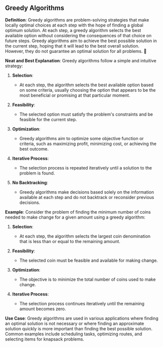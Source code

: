 ## Greedy Algorithms

**Definition**: Greedy algorithms are problem-solving strategies that make locally optimal choices at each step with the hope of finding a global optimum solution. At each step, a greedy algorithm selects the best available option without considering the consequences of that choice on future steps. Greedy algorithms aim to achieve the best possible solution in the current step, hoping that it will lead to the best overall solution. However, they do not guarantee an optimal solution for all problems. 🤔

**Neat and Best Explanation**:
Greedy algorithms follow a simple and intuitive strategy:

1. **Selection**:
   - At each step, the algorithm selects the best available option based on some criteria, usually choosing the option that appears to be the most beneficial or promising at that particular moment.
   
2. **Feasibility**:
   - The selected option must satisfy the problem's constraints and be feasible for the current step.

3. **Optimization**:
   - Greedy algorithms aim to optimize some objective function or criteria, such as maximizing profit, minimizing cost, or achieving the best outcome.

4. **Iterative Process**:
   - The selection process is repeated iteratively until a solution to the problem is found.

5. **No Backtracking**:
   - Greedy algorithms make decisions based solely on the information available at each step and do not backtrack or reconsider previous decisions.

**Example**:
Consider the problem of finding the minimum number of coins needed to make change for a given amount using a greedy algorithm:

1. **Selection**:
   - At each step, the algorithm selects the largest coin denomination that is less than or equal to the remaining amount.
   
2. **Feasibility**:
   - The selected coin must be feasible and available for making change.
   
3. **Optimization**:
   - The objective is to minimize the total number of coins used to make change.

4. **Iterative Process**:
   - The selection process continues iteratively until the remaining amount becomes zero.

**Use Case**:
Greedy algorithms are used in various applications where finding an optimal solution is not necessary or where finding an approximate solution quickly is more important than finding the best possible solution. Common examples include scheduling tasks, optimizing routes, and selecting items for knapsack problems.
